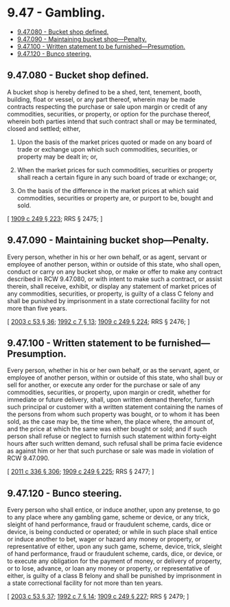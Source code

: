 # 9.47 - Gambling.
* [9.47.080 - Bucket shop defined.](#947080---bucket-shop-defined)
* [9.47.090 - Maintaining bucket shop—Penalty.](#947090---maintaining-bucket-shoppenalty)
* [9.47.100 - Written statement to be furnished—Presumption.](#947100---written-statement-to-be-furnishedpresumption)
* [9.47.120 - Bunco steering.](#947120---bunco-steering)
## 9.47.080 - Bucket shop defined.
A bucket shop is hereby defined to be a shed, tent, tenement, booth, building, float or vessel, or any part thereof, wherein may be made contracts respecting the purchase or sale upon margin or credit of any commodities, securities, or property, or option for the purchase thereof, wherein both parties intend that such contract shall or may be terminated, closed and settled; either,

1. Upon the basis of the market prices quoted or made on any board of trade or exchange upon which such commodities, securities, or property may be dealt in; or,

2. When the market prices for such commodities, securities or property shall reach a certain figure in any such board of trade or exchange; or,

3. On the basis of the difference in the market prices at which said commodities, securities or property are, or purport to be, bought and sold.

\[ [1909 c 249 § 223](https://leg.wa.gov/CodeReviser/documents/sessionlaw/1909c249.pdf?cite=1909%20c%20249%20§%20223); RRS § 2475; \]

## 9.47.090 - Maintaining bucket shop—Penalty.
Every person, whether in his or her own behalf, or as agent, servant or employee of another person, within or outside of this state, who shall open, conduct or carry on any bucket shop, or make or offer to make any contract described in RCW 9.47.080, or with intent to make such a contract, or assist therein, shall receive, exhibit, or display any statement of market prices of any commodities, securities, or property, is guilty of a class C felony and shall be punished by imprisonment in a state correctional facility for not more than five years.

\[ [2003 c 53 § 36](https://lawfilesext.leg.wa.gov/biennium/2003-04/Pdf/Bills/Session%20Laws/Senate/5758.SL.pdf?cite=2003%20c%2053%20§%2036); [1992 c 7 § 13](https://lawfilesext.leg.wa.gov/biennium/1991-92/Pdf/Bills/Session%20Laws/House/2263-S.SL.pdf?cite=1992%20c%207%20§%2013); [1909 c 249 § 224](https://leg.wa.gov/CodeReviser/documents/sessionlaw/1909c249.pdf?cite=1909%20c%20249%20§%20224); RRS § 2476; \]

## 9.47.100 - Written statement to be furnished—Presumption.
Every person, whether in his or her own behalf, or as the servant, agent, or employee of another person, within or outside of this state, who shall buy or sell for another, or execute any order for the purchase or sale of any commodities, securities, or property, upon margin or credit, whether for immediate or future delivery, shall, upon written demand therefor, furnish such principal or customer with a written statement containing the names of the persons from whom such property was bought, or to whom it has been sold, as the case may be, the time when, the place where, the amount of, and the price at which the same was either bought or sold; and if such person shall refuse or neglect to furnish such statement within forty-eight hours after such written demand, such refusal shall be prima facie evidence as against him or her that such purchase or sale was made in violation of RCW 9.47.090.

\[ [2011 c 336 § 306](https://lawfilesext.leg.wa.gov/biennium/2011-12/Pdf/Bills/Session%20Laws/Senate/5045.SL.pdf?cite=2011%20c%20336%20§%20306); [1909 c 249 § 225](https://leg.wa.gov/CodeReviser/documents/sessionlaw/1909c249.pdf?cite=1909%20c%20249%20§%20225); RRS § 2477; \]

## 9.47.120 - Bunco steering.
Every person who shall entice, or induce another, upon any pretense, to go to any place where any gambling game, scheme or device, or any trick, sleight of hand performance, fraud or fraudulent scheme, cards, dice or device, is being conducted or operated; or while in such place shall entice or induce another to bet, wager or hazard any money or property, or representative of either, upon any such game, scheme, device, trick, sleight of hand performance, fraud or fraudulent scheme, cards, dice, or device, or to execute any obligation for the payment of money, or delivery of property, or to lose, advance, or loan any money or property, or representative of either, is guilty of a class B felony and shall be punished by imprisonment in a state correctional facility for not more than ten years.

\[ [2003 c 53 § 37](https://lawfilesext.leg.wa.gov/biennium/2003-04/Pdf/Bills/Session%20Laws/Senate/5758.SL.pdf?cite=2003%20c%2053%20§%2037); [1992 c 7 § 14](https://lawfilesext.leg.wa.gov/biennium/1991-92/Pdf/Bills/Session%20Laws/House/2263-S.SL.pdf?cite=1992%20c%207%20§%2014); [1909 c 249 § 227](https://leg.wa.gov/CodeReviser/documents/sessionlaw/1909c249.pdf?cite=1909%20c%20249%20§%20227); RRS § 2479; \]

